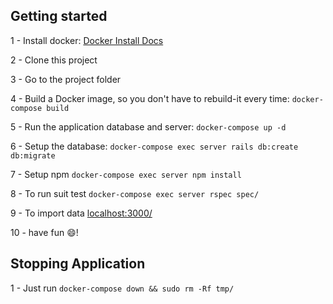 ## Getting started

1 - Install docker: [Docker Install Docs](https://docs.docker.com/install/)

2 - Clone this project

3 - Go to the project folder

4 - Build a Docker image, so you don't have to rebuild-it every time: `docker-compose build`

5 - Run the application database and server: `docker-compose up -d`

6 - Setup the database: `docker-compose exec server rails db:create db:migrate`

7 - Setup npm `docker-compose exec server npm install`

8 - To run suit test `docker-compose exec server rspec spec/`

9 - To import data [localhost:3000/](http://localhost:3000/)

10 - have fun 😄!

## Stopping Application

1 - Just run `docker-compose down && sudo rm -Rf tmp/`